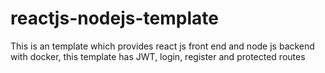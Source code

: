 # reactjs-nodejs-template
This is an template which provides react js front end and node js backend with docker, this template has JWT, login, register and protected routes 